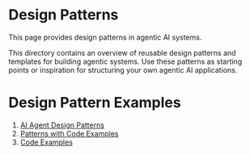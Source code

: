 # Design Patterns
This page provides design patterns in agentic AI systems.

This directory contains an overview of reusable design patterns and templates for building agentic systems. Use these patterns as starting points or inspiration for structuring your own agentic AI applications.

<!-- <img src="../../assets/design-patterns/design-patterns-1.jpeg" alt="Design Patterns" width="70%" />

*Figure: Design Patterns.* -->

# Design Pattern Examples


1. [AI Agent Design Patterns](./AI-Agent-Design-Patterns-v1.3.md)
2. [Patterns with Code Examples](./agentic_patterns_w_codes.md)
3. [Code Examples](./code/README.md)








<!-- ## What You'll Find

- Common agent orchestration patterns
- Prompt engineering templates
- Modular agent design blueprints
- Patterns for tool use, memory, and multi-agent collaboration -->

<!-- Each pattern is documented with code and usage notes: 
- `planner_executor/`: Agents that separate planning from execution
- `tool_user/`: Patterns for agents using external tools and APIs
- `multi_agent_collaboration/`: Templates for multi-agent systems
- `memory_patterns/`: Different approaches to agent memory and context
- `prompt_templates/`: Reusable prompt engineering patterns
- `guardrails/`: Input/output validation and safety patterns
- `evaluation/`: Templates for testing and evaluating agents -->